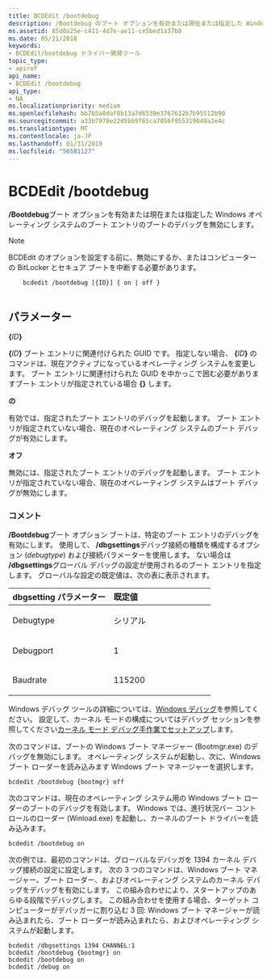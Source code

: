```yaml
---
title: BCDEdit /bootdebug
description: /Bootdebug のブート オプションを有効または現在または指定した Windows オペレーティング システムのブート エントリのブートのデバッグを無効にします。
ms.assetid: 85d0a25e-c411-4d7e-ae11-ce5bed1a37b8
ms.date: 05/21/2018
keywords:
- BCDEdit/bootdebug ドライバー開発ツール
topic_type:
- apiref
api_name:
- BCDEdit /bootdebug
api_type:
- NA
ms.localizationpriority: medium
ms.openlocfilehash: bb7b5a8daf8b13a7d6539e3767612b7b95512b90
ms.sourcegitcommit: a33b7978e22d5bb9f65ca7056f955319049a2e4c
ms.translationtype: MT
ms.contentlocale: ja-JP
ms.lasthandoff: 01/31/2019
ms.locfileid: "56581127"
---
```

# <a name="bcdedit-bootdebug"></a>BCDEdit /bootdebug


**/Bootdebug**ブート オプションを有効または現在または指定した Windows オペレーティング システムのブート エントリのブートのデバッグを無効にします。

> [!NOTE]
> BCDEdit のオプションを設定する前に、無効にするか、またはコンピューターの BitLocker とセキュア ブートを中断する必要があります。

 

``` syntax
    bcdedit /bootdebug [{ID}] { on | off } 
   
```

<a name="parameters"></a>パラメーター
----------

**{**<em>ID</em>**}**   

**{**<em>ID</em>**}** ブート エントリに関連付けられた GUID です。 指定しない場合、 **{**<em>ID</em>**}** のコマンドは、現在アクティブになっているオペレーティング システムを変更します。 ブート エントリに関連付けられた GUID を中かっこで囲む必要がありますブート エントリが指定されている場合 **{}** します。

**の**   

有効では、指定されたブート エントリのデバッグを起動します。 ブート エントリが指定されていない場合、現在のオペレーティング システムのブート デバッグが有効にします。

**オフ**   

無効には、指定されたブート エントリのデバッグを起動します。 ブート エントリが指定されていない場合、現在のオペレーティング システムはブート デバッグが無効にします。

### <a name="comments"></a>コメント

**/Bootdebug**ブート オプション ブートは、特定のブート エントリのデバッグを有効にします。 使用して、 **/dbgsettings**デバッグ接続の種類を構成するオプション (*debugtype*) および接続パラメーターを使用します。 ない場合は **/dbgsettings**グローバル デバッグの設定が使用されるのブート エントリを指定します。 グローバルな設定の既定値は、次の表に表示されます。

<table>
<colgroup>
<col width="50%" />
<col width="50%" />
</colgroup>
<thead>
<tr class="header">
<th align="left">dbgsetting パラメーター</th>
<th align="left">既定値</th>
</tr>
</thead>
<tbody>
<tr class="odd">
<td align="left"><p>Debugtype</p></td>
<td align="left"><p>シリアル</p></td>
</tr>
<tr class="even">
<td align="left"><p>Debugport</p></td>
<td align="left"><p>1</p></td>
</tr>
<tr class="odd">
<td align="left"><p>Baudrate</p></td>
<td align="left"><p>115200</p></td>
</tr>
</tbody>
</table>

 

Windows デバッグ ツールの詳細については、[Windows デバッグ](https://msdn.microsoft.com/library/windows/hardware/ff551063)を参照してください。 設定して、カーネル モードの構成についてはデバッグ セッションを参照してください[カーネル モード デバッグ手作業でセットアップ](https://msdn.microsoft.com/library/windows/hardware/hh439378)します。

次のコマンドは、ブートの Windows ブート マネージャー (Bootmgr.exe) のデバッグを無効にします。 オペレーティング システムが起動し、次に、Windows ブート ローダーを読み込みます Windows ブート マネージャーを選択します。

```
bcdedit /bootdebug {bootmgr} off 
```

次のコマンドは、現在のオペレーティング システム用の Windows ブート ローダーのブートのデバッグを有効します。 Windows では、進行状況バー コントロールのローダー (Winload.exe) を起動し、カーネルのブート ドライバーを読み込みます。

```
bcdedit /bootdebug on 
```

次の例では、最初のコマンドは、グローバルなデバッガを 1394 カーネル デバッグ接続の設定に設定します。 次の 3 つのコマンドは、Windows ブート マネージャー、ブート ローダー、およびオペレーティング システムのカーネル デバッグをデバッグを有効にします。 この組み合わせにより、スタートアップのあらゆる段階でデバッグします。 この組み合わせを使用する場合、ターゲット コンピューターがデバッガーに割り込む 3 回: Windows ブート マネージャーが読み込まれたら、ブート ローダーが読み込まれたら、およびオペレーティング システムが起動します。

```
bcdedit /dbgsettings 1394 CHANNEL:1 
bcdedit /bootdebug {bootmgr} on 
bcdedit /bootdebug on 
bcdedit /debug on 
```

 

 





